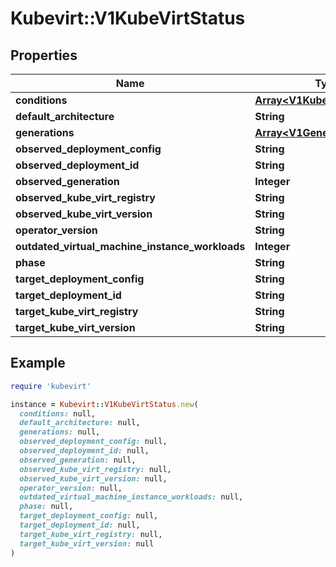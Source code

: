 # Kubevirt::V1KubeVirtStatus

## Properties

| Name | Type | Description | Notes |
| ---- | ---- | ----------- | ----- |
| **conditions** | [**Array&lt;V1KubeVirtCondition&gt;**](V1KubeVirtCondition.md) |  | [optional] |
| **default_architecture** | **String** |  | [optional] |
| **generations** | [**Array&lt;V1GenerationStatus&gt;**](V1GenerationStatus.md) |  | [optional] |
| **observed_deployment_config** | **String** |  | [optional] |
| **observed_deployment_id** | **String** |  | [optional] |
| **observed_generation** | **Integer** |  | [optional] |
| **observed_kube_virt_registry** | **String** |  | [optional] |
| **observed_kube_virt_version** | **String** |  | [optional] |
| **operator_version** | **String** |  | [optional] |
| **outdated_virtual_machine_instance_workloads** | **Integer** |  | [optional] |
| **phase** | **String** |  | [optional] |
| **target_deployment_config** | **String** |  | [optional] |
| **target_deployment_id** | **String** |  | [optional] |
| **target_kube_virt_registry** | **String** |  | [optional] |
| **target_kube_virt_version** | **String** |  | [optional] |

## Example

```ruby
require 'kubevirt'

instance = Kubevirt::V1KubeVirtStatus.new(
  conditions: null,
  default_architecture: null,
  generations: null,
  observed_deployment_config: null,
  observed_deployment_id: null,
  observed_generation: null,
  observed_kube_virt_registry: null,
  observed_kube_virt_version: null,
  operator_version: null,
  outdated_virtual_machine_instance_workloads: null,
  phase: null,
  target_deployment_config: null,
  target_deployment_id: null,
  target_kube_virt_registry: null,
  target_kube_virt_version: null
)
```

